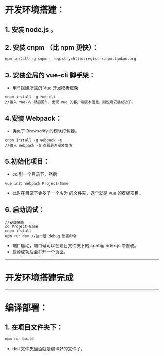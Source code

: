 
# 开发环境搭建：
## 1. 安装 node.js 。
## 2. 安装 cnpm （比 npm 更快）：
```
npm install -g cnpm --registry=https:registry.npm.taobao.org
```
## 3. 安装全局的 vue-cli 脚手架：
- 用于搭建所需的 Vue 开发模板框架

```
cnpm install -g vue-cli
//输入 vue-V，然后回车，出现 vue 的客户端版本信息，则说明安装成功了。
```
## 4.安装 Webpack：
- 类似于 Browserify 的模块打包器。

```
cnpm install -g webpack -g
//输入 webpack -h 查看是否安装成功
```

## 5.初始化项目：
- cd 到一个目录下，然后

```
vue init webpack Project-Name
```
- 此时在目录下会多了一个名为 <Project-Name>的文件夹，这个就是 vue 的模板项目。

## 6. 启动调试：
```
//安装依赖
cd Project-Name
cnpm install
npm run dev //这个是 debug 部署命令
```
- 端口启动，端口号可以在项目文件夹下的 config/index.js 中修改。
- 启动成功后会打开一个页面。


---
# 开发环境搭建完成
---

# 编译部署：
## 1. 在项目文件夹下：
```
npm run build
```
- dist 文件夹里面就是编译好的文件了。

